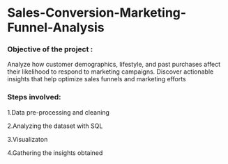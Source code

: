 # Sales-Conversion-Marketing-Funnel-Analysis

### Objective of the project :

Analyze how customer demographics, lifestyle, and past purchases affect their likelihood to respond to marketing campaigns. Discover actionable insights that help optimize sales funnels and marketing efforts

### Steps involved:

1.Data pre-processing and cleaning

2.Analyzing the dataset with SQL

3.Visualizaton

4.Gathering the insights obtained

